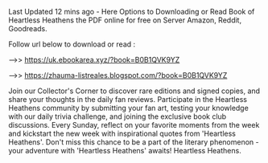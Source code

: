 Last Updated 12 mins ago - Here Options to Downloading or Read Book of Heartless Heathens the PDF online for free on Server Amazon, Reddit, Goodreads.
 
Follow url below to download or read :
 
-->> https://uk.ebookarea.xyz/?book=B0B1QVK9YZ
 
-->> https://zhauma-listreales.blogspot.com/?book=B0B1QVK9YZ
 
Join our Collector's Corner to discover rare editions and signed copies, and share your thoughts in the daily fan reviews.
Participate in the Heartless Heathens community by submitting your fan art, testing your knowledge with our daily trivia challenge, and joining the exclusive book club discussions.
Every Sunday, reflect on your favorite moments from the week and kickstart the new week with inspirational quotes from 'Heartless Heathens'. Don't miss this chance to be a part of the literary phenomenon - your adventure with 'Heartless Heathens' awaits! Heartless Heathens.
